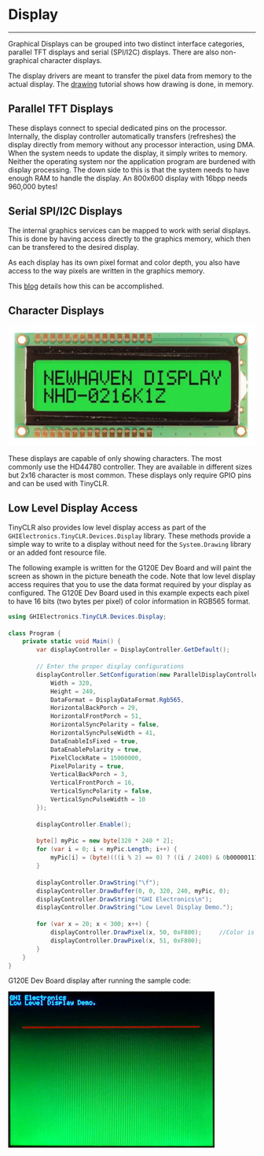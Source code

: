 # Display
---
Graphical Displays can be grouped into two distinct interface categories, parallel TFT displays and serial (SPI/I2C) displays. There are also non-graphical character displays.

The display drivers are meant to transfer the pixel data from memory to the actual display. The [drawing](drawing.md) tutorial shows how drawing is done, in memory.

## Parallel TFT Displays
These displays connect to special dedicated pins on the processor. Internally, the display controller automatically transfers (refreshes) the display directly from memory without any processor interaction, using DMA. When the system needs to update the display, it simply writes to memory. Neither the operating system nor the application program are burdened with display processing. The down side to this is that the system needs to have enough RAM to handle the display. An 800x600 display with 16bpp needs 960,000 bytes!

## Serial SPI/I2C Displays
The internal graphics services can be mapped to work with serial displays. This is done by having access directly to the graphics memory, which then can be transfered to the desired display.

As each display has its own pixel format and color depth, you also have access to the way pixels are written in the graphics memory.

This [blog](https://forums.ghielectronics.com/t/managed-graphics-for-non-tft-displays-in-tinyclr/21887) details how this can be accomplished.

## Character Displays
![Character Display](../images/character-display.jpg)

These displays are capable of only showing characters. The most commonly use the HD44780 controller. They are available in different sizes but 2x16 character is most common. These displays only require GPIO pins and can be used with TinyCLR.

## Low Level Display Access
TinyCLR also provides low level display access as part of the `GHIElectronics.TinyCLR.Devices.Display` library. These methods provide a simple way to write to a display without need for the `System.Drawing` library or an added font resource file.

The following example is written for the G120E Dev Board and will paint the screen as shown in the picture beneath the code. Note that low level display access requires that you to use the data format required by your display as configured. The G120E Dev Board used in this example expects each pixel to have 16 bits (two bytes per pixel) of color information in RGB565 format.

```cs
using GHIElectronics.TinyCLR.Devices.Display;

class Program {
    private static void Main() {
        var displayController = DisplayController.GetDefault();

        // Enter the proper display configurations
        displayController.SetConfiguration(new ParallelDisplayControllerSettings {
            Width = 320,
            Height = 240,
            DataFormat = DisplayDataFormat.Rgb565,
            HorizontalBackPorch = 29,
            HorizontalFrontPorch = 51,
            HorizontalSyncPolarity = false,
            HorizontalSyncPulseWidth = 41,
            DataEnableIsFixed = true,
            DataEnablePolarity = true,
            PixelClockRate = 15000000,
            PixelPolarity = true,
            VerticalBackPorch = 3,
            VerticalFrontPorch = 16,
            VerticalSyncPolarity = false,
            VerticalSyncPulseWidth = 10
        });

        displayController.Enable();

        byte[] myPic = new byte[320 * 240 * 2];
        for (var i = 0; i < myPic.Length; i++) {
            myPic[i] = (byte)(((i % 2) == 0) ? ((i / 2400) & 0b00000111) << 5 : i / 19200);
        }

        displayController.DrawString("\f");
        displayController.DrawBuffer(0, 0, 320, 240, myPic, 0);
        displayController.DrawString("GHI Electronics\n");
        displayController.DrawString("Low Level Display Demo.");

        for (var x = 20; x < 300; x++) {
            displayController.DrawPixel(x, 50, 0xF800);     //Color is 31,0,0 (RGB565).
            displayController.DrawPixel(x, 51, 0xF800);
        }
    }
}

```

G120E Dev Board display after running the sample code:

![Low Level Display Sample](../images/low-level-display-sample.jpg)
